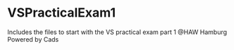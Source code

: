 # VSPracticalExam1
Includes the files to start with the VS practical exam part 1 @HAW Hamburg Powered by Cads 
